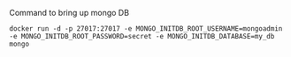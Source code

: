 Command to bring up mongo DB

``` docker run -d -p 27017:27017 -e MONGO_INITDB_ROOT_USERNAME=mongoadmin -e MONGO_INITDB_ROOT_PASSWORD=secret -e MONGO_INITDB_DATABASE=my_db mongo ```
